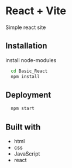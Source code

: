 # React + Vite

Simple react site

## Installation

install node-modules

```bash
  cd Basic_React
  npm install
```
    
## Deployment


```bash
  npm start
```


## Built with

- html
- css
- JavaScript
- react
